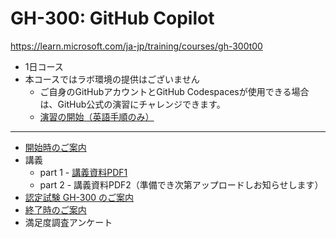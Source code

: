 # GH-300: GitHub Copilot

https://learn.microsoft.com/ja-jp/training/courses/gh-300t00

- 1日コース
- 本コースではラボ環境の提供はございません
  - ご自身のGitHubアカウントとGitHub Codespacesが使用できる場合は、GitHub公式の演習にチャレンジできます。
  - [演習の開始（英語手順のみ）](https://github.com/skills/getting-started-with-github-copilot)

---

- [開始時のご案内](../opening.md)
- 講義
  - part 1 - [講義資料PDF1](GH-300-part1.pdf)
  - part 2 - 講義資料PDF2（準備でき次第アップロードしお知らせします）
- [認定試験 GH-300 のご案内](exam.md)
- [終了時のご案内](../closing-no-lab.md)
- 満足度調査アンケート
